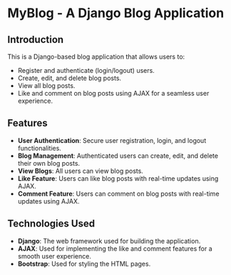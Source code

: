 # MyBlog - A Django Blog Application

## Introduction

This is a Django-based blog application that allows users to:

- Register and authenticate (login/logout) users.
- Create, edit, and delete blog posts.
- View all blog posts.
- Like and comment on blog posts using AJAX for a seamless user experience.

## Features

- **User Authentication**: Secure user registration, login, and logout functionalities.
- **Blog Management**: Authenticated users can create, edit, and delete their own blog posts.
- **View Blogs**: All users can view blog posts.
- **Like Feature**: Users can like blog posts with real-time updates using AJAX.
- **Comment Feature**: Users can comment on blog posts with real-time updates using AJAX.

## Technologies Used

- **Django**: The web framework used for building the application.
- **AJAX**: Used for implementing the like and comment features for a smooth user experience.
- **Bootstrap**: Used for styling the HTML pages.
